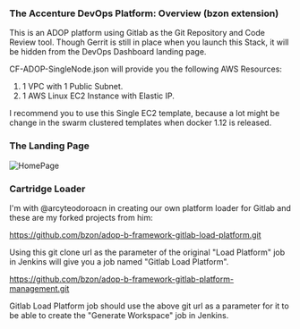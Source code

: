 ### The Accenture DevOps Platform: Overview (bzon extension)

This is an ADOP platform using Gitlab as the Git Repository and Code Review tool. Though Gerrit is still in place when you launch this Stack, it will be hidden from the DevOps Dashboard landing page.

CF-ADOP-SingleNode.json will provide you the following AWS Resources:

1. 1 VPC with 1 Public Subnet.
2. 1 AWS Linux EC2 Instance with Elastic IP.

I recommend you to use this Single EC2 template, because a lot might be change in the swarm clustered templates when docker 1.12 is released.

### The Landing Page
![HomePage](https://raw.githubusercontent.com/bzon/adop-docker-compose/master/img/home-extended.png)

### Cartridge Loader

I'm with @arcyteodoroacn in creating our own platform loader for Gitlab and these are my forked projects from him:

https://github.com/bzon/adop-b-framework-gitlab-load-platform.git

Using this git clone url as the parameter of the original "Load Platform" job in Jenkins will give you a job named "Gitlab Load Platform".

https://github.com/bzon/adop-b-framework-gitlab-platform-management.git

Gitlab Load Platform job should use the above git url as a parameter for it to be able to create the "Generate Workspace" job in Jenkins.
